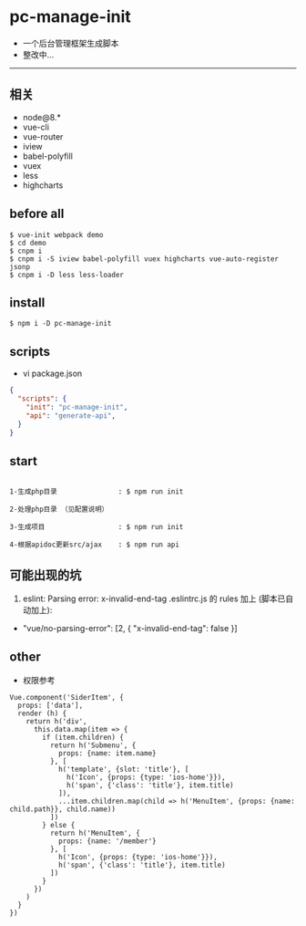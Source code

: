 # pc-manage-init

- 一个后台管理框架生成脚本
- 整改中...

---

## 相关
- node@8.*
- vue-cli
- vue-router
- iview
- babel-polyfill
- vuex
- less
- highcharts

## before all

```
$ vue-init webpack demo
$ cd demo
$ cnpm i
$ cnpm i -S iview babel-polyfill vuex highcharts vue-auto-register jsonp
$ cnpm i -D less less-loader
```

## install

```
$ npm i -D pc-manage-init
```

## scripts

- vi package.json

```json
{
  "scripts": {
    "init": "pc-manage-init",
    "api": "generate-api",
  }
}
```

## start
 ```

 1-生成php目录               : $ npm run init

 2-处理php目录 （见配置说明）

 3-生成项目                  : $ npm run init

 4-根据apidoc更新src/ajax    : $ npm run api

 ```


## 可能出现的坑

 1. eslint: Parsing error: x-invalid-end-tag
 .eslintrc.js 的 rules 加上 (脚本已自动加上):
 * "vue/no-parsing-error": [2, { "x-invalid-end-tag": false }]

## other

- 权限参考

```
Vue.component('SiderItem', {
  props: ['data'],
  render (h) {
    return h('div',
      this.data.map(item => {
        if (item.children) {
          return h('Submenu', {
            props: {name: item.name}
          }, [
            h('template', {slot: 'title'}, [
              h('Icon', {props: {type: 'ios-home'}}),
              h('span', {'class': 'title'}, item.title)
            ]),
            ...item.children.map(child => h('MenuItem', {props: {name: child.path}}, child.name))
          ])
        } else {
          return h('MenuItem', {
            props: {name: '/member'}
          }, [
            h('Icon', {props: {type: 'ios-home'}}),
            h('span', {'class': 'title'}, item.title)
          ])
        }
      })
    )
  }
})
```